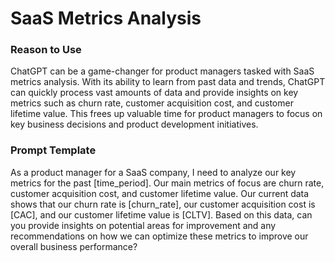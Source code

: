 # SaaS Metrics Analysis

### Reason to Use

ChatGPT can be a game-changer for product managers tasked with SaaS metrics analysis. With its ability to learn from past data and trends, ChatGPT can quickly process vast amounts of data and provide insights on key metrics such as churn rate, customer acquisition cost, and customer lifetime value. This frees up valuable time for product managers to focus on key business decisions and product development initiatives.

### Prompt Template

As a product manager for a SaaS company, I need to analyze our key metrics for the past [time_period]. Our main metrics of focus are churn rate, customer acquisition cost, and customer lifetime value. Our current data shows that our churn rate is [churn_rate], our customer acquisition cost is [CAC], and our customer lifetime value is [CLTV]. Based on this data, can you provide insights on potential areas for improvement and any recommendations on how we can optimize these metrics to improve our overall business performance?